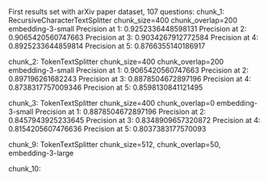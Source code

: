 First results set with arXiv paper dataset, 107 questions:
chunk_1:
RecursiveCharacterTextSplitter
chunk_size=400
chunk_overlap=200
embedding-3-small
Precision at 1: 0.9252336448598131
Precision at 2: 0.9065420560747663
Precision at 3: 0.9034267912772584
Precision at 4: 0.8925233644859814
Precision at 5: 0.8766355140186917

chunk_2:
TokenTextSplitter
chunk_size=400
chunk_overlap=200
embedding-3-small
Precision at 1: 0.9065420560747663
Precision at 2: 0.897196261682243
Precision at 3: 0.8878504672897196
Precision at 4: 0.8738317757009346
Precision at 5: 0.8598130841121495

chunk_3:
TokenTextSplitter
chunk_size=400
chunk_overlap=0
embedding-3-small
Precision at 1: 0.8878504672897196
Precision at 2: 0.8457943925233645
Precision at 3: 0.8348909657320872
Precision at 4: 0.8154205607476636
Precision at 5: 0.8037383177570093






chunk_9:
TokenTextSplitter
chunk_size=512,
chunk_overlap=50,
embedding-3-large



chunk_10:
